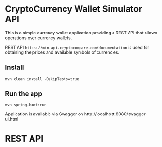 # CryptoCurrency Wallet Simulator API

This is a simple currency wallet application providing a REST
API that allows operations over currency wallets.

REST API `https://min-api.cryptocompare.com/documentation` is used for obtaining the prices and available symbols of currencies.

## Install

    mvn clean install -DskipTests=true

## Run the app

    mvn spring-boot:run

Application is available via Swagger on http://localhost:8080/swagger-ui.html

# REST API
